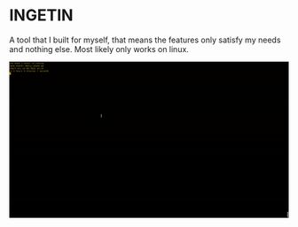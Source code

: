 # INGETIN

A tool that I built for myself, that means the features only satisfy my needs and nothing else.
Most likely only works on linux.

![Doc Gif](https://github.com/akane10/ingetin/blob/master/assets/ingetin-gif.gif)
